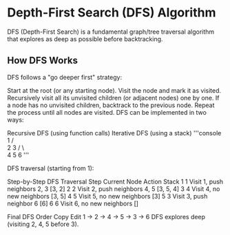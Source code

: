 # Depth-First Search (DFS) Algorithm
DFS (Depth-First Search) is a fundamental graph/tree traversal algorithm that explores as deep as possible before backtracking.

## How DFS Works

DFS follows a "go deeper first" strategy:

Start at the root (or any starting node).
Visit the node and mark it as visited.
Recursively visit all its unvisited children (or adjacent nodes) one by one.
If a node has no unvisited children, backtrack to the previous node.
Repeat the process until all nodes are visited.
DFS can be implemented in two ways:

Recursive DFS (using function calls)
Iterative DFS (using a stack)
'''console
     1
    / \
   2   3
  / \   \
 4   5   6
'''

DFS traversal (starting from 1):

Step-by-Step DFS Traversal
Step	Current Node	Action	Stack
1	1	Visit 1, push neighbors 2, 3	[3, 2]
2	2	Visit 2, push neighbors 4, 5	[3, 5, 4]
3	4	Visit 4, no new neighbors	[3, 5]
4	5	Visit 5, no new neighbors	[3]
5	3	Visit 3, push neighbor 6	[6]
6	6	Visit 6, no new neighbors	[]


Final DFS Order
Copy
Edit
1 → 2 → 4 → 5 → 3 → 6
DFS explores deep (visiting 2, 4, 5 before 3).
